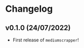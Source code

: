 # Changelog

<!--next-version-placeholder-->

## v0.1.0 (24/07/2022)

- First release of `mediumscrapper`!